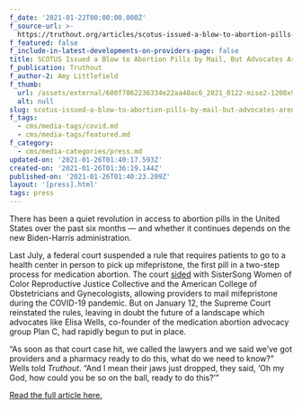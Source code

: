 ```yaml
---
f_date: '2021-01-22T00:00:00.000Z'
f_source-url: >-
  https://truthout.org/articles/scotus-issued-a-blow-to-abortion-pills-by-mail-but-advocates-arent-giving-up/
f_featured: false
f_include-in-latest-developments-on-providers-page: false
title: SCOTUS Issued a Blow to Abortion Pills by Mail, But Advocates Aren’t Giving Up
f_publication: Truthout
f_author-2: Amy Littlefield
f_thumb:
  url: /assets/external/600f7062236334e22aa40ac6_2021_0122-miso2-1200x900.jpg
  alt: null
slug: scotus-issued-a-blow-to-abortion-pills-by-mail-but-advocates-arent-giving-up
f_tags:
  - cms/media-tags/covid.md
  - cms/media-tags/featured.md
f_category:
  - cms/media-categories/press.md
updated-on: '2021-01-26T01:40:17.593Z'
created-on: '2021-01-26T01:36:19.144Z'
published-on: '2021-01-26T01:40:23.209Z'
layout: '[press].html'
tags: press
---
```


There has been a quiet revolution in access to abortion pills in the United States over the past six months — and whether it continues depends on the new Biden-Harris administration.

Last July, a federal court suspended a rule that requires patients to go to a health center in person to pick up mifepristone, the first pill in a two-step process for medication abortion. The court [sided](https://www.aclu.org/press-releases/federal-court-blocks-fda-restriction-unnecessarily-imposes-covid-19-risks-patients) with SisterSong Women of Color Reproductive Justice Collective and the American College of Obstetricians and Gynecologists, allowing providers to mail mifepristone during the COVID-19 pandemic. But on January 12, the Supreme Court reinstated the rules, leaving in doubt the future of a landscape which advocates like Elisa Wells, co-founder of the medication abortion advocacy group Plan C, had rapidly begun to put in place.

“As soon as that court case hit, we called the lawyers and we said we’ve got providers and a pharmacy ready to do this, what do we need to know?” Wells told _Truthout_. “And I mean their jaws just dropped, they said, ‘Oh my God, how could you be so on the ball, ready to do this?’”

[Read the full article here.](https://truthout.org/articles/scotus-issued-a-blow-to-abortion-pills-by-mail-but-advocates-arent-giving-up/)
